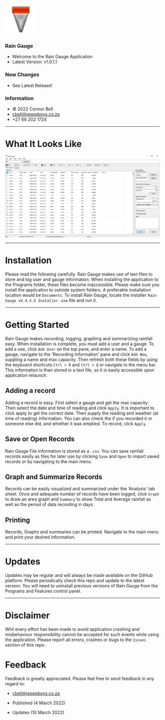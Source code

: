 ![Logo](Untitled-2.png)
### Rain Gauge 
- Welcome to the Rain Gauge Application
- Latest Version: v1.0.1.1 
### New Changes
- See Latest Release! 
### Information
- © 2022 Connor Bell
- cbell@jeppeboys.co.za 
- +27 66 202 1724
***
# What It Looks Like
![Screenshot](Screenshot1.png)
***
# Installation
Please read the following carefully. 
Rain Gauge makes use of text files to store and log user and gauge information. When installing the application to the Programs folder, these files become inaccessible. Please make sure you install the application to outside system folders. A preferable installation location would be `Documents`. 
To install Rain Gauge, locate the installer `Rain Gauge vX.X.X.X Installer` `.exe` file and run it. 

***
 
# Getting Started 
Rain Gauge makes recording, logging, graphing and summarizing rainfall easy. When installation is complete, you must add a user and a gauge. To add a use, click `Add User` on the top pane, and enter a name. To add a gauge, navigate to the 'Recording Information' pane and click `Add New`, suppling a name and max capacity. Then refresh both these fields by using the keyboard shortcuts `Ctrl + R` and `Ctrl + Q` or navigate to the menu bar. This information is then stored in a text file, so it is easily accessible upon application relaunch. 
## Adding a record
Adding a record is easy. First select a gauge and get the max capacity. Then select the date and time of reading and click `Apply`. It is important to click apply to get the correct date. Then supply the reading and weather (at time of reading) information. You can also check the if you recorded it or someone else did, and whether it was emptied. To record, click `Apply`. 

## Save or Open Records
Rain Gauge File information is stored as a `.csv`. You can save rainfall records easily as files for later use by clicking `Save` and `Open` to import saved records or by navigating to the main menu. 

## Graph and Summarize Records
Records can be easily visualized and summarized under the 'Analysis' tab sheet. Once and adequate number of records have been logged, click `Graph` to draw an area graph and `Summary` to show Total and Average rainfall as well as the period of data recording in days. 

## Printing
Records, Graphs and summaries can be printed. Navigate to the main menu and print your desired information.

***

# Updates
Updates may be regular and will always be made available on the GitHub platform. Please periodically check this repo and update to the latest version. You will need to uninstall previous versions of Rain Gauge from the Programs and Features control panel. 

***

# Disclaimer
Whil every effort has been made to avoid application crashing and misbehaviour responsibility cannot be accepted for such events while using the application. Please report all errors, crashes or bugs to the `Issues` section of this repo. 

# Feedback
Feedback is greatly appreciated. Please feel free to send feedback in any regard to: 
- cbell@jeppeboys.co.za

- Published (4 March 2022)
- Updates (10 March 2022)
